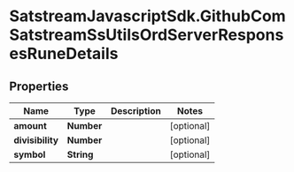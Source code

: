# SatstreamJavascriptSdk.GithubComSatstreamSsUtilsOrdServerResponsesRuneDetails

## Properties
Name | Type | Description | Notes
------------ | ------------- | ------------- | -------------
**amount** | **Number** |  | [optional] 
**divisibility** | **Number** |  | [optional] 
**symbol** | **String** |  | [optional] 
